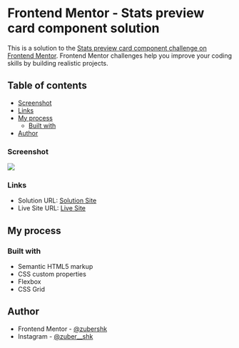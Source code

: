 # Frontend Mentor - Stats preview card component solution

This is a solution to the [Stats preview card component challenge on Frontend Mentor](https://www.frontendmentor.io/challenges/stats-preview-card-component-8JqbgoU62). Frontend Mentor challenges help you improve your coding skills by building realistic projects. 

## Table of contents

  - [Screenshot](#screenshot)
  - [Links](#links)
- [My process](#my-process)
  - [Built with](#built-with)
- [Author](#author)

### Screenshot

![](./screenshot.jpg)
### Links

- Solution URL: [Solution Site](https://www.frontendmentor.io/solutions/stats-preview-card-component-7XxHyEOnH)
- Live Site URL: [Live Site](https://stats-preview-card-component-by-zubershk.netlify.app/)

## My process

### Built with

- Semantic HTML5 markup
- CSS custom properties
- Flexbox
- CSS Grid

## Author

- Frontend Mentor - [@zubershk](https://www.frontendmentor.io/profile/zubershk)
- Instagram - [@zuber__shk](https://instagram.com/zuber__shk?utm_medium=copy_link)
